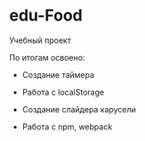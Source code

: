 # edu-Food
Учебный проект

По итогам освоено: 

- Создание таймера

- Работа с localStorage

- Создание слайдера карусели

- Работа с npm, webpack


